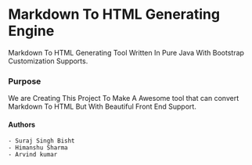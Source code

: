 # Markdown To HTML Generating Engine
Markdown To HTML Generating Tool Written In Pure Java With Bootstrap Customization Supports.

### Purpose
We are Creating This Project To Make A Awesome tool that can convert Markdown To HTML But With Beautiful Front End Support.


#### Authors
	- Suraj Singh Bisht
	- Himanshu Sharma
	- Arvind kumar
